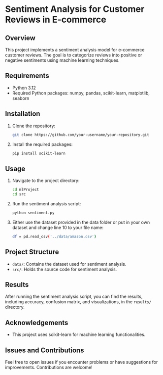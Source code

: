# Sentiment Analysis for Customer Reviews in E-commerce

## Overview

This project implements a sentiment analysis model for e-commerce customer reviews. The goal is to categorize reviews into positive or negative sentiments using machine learning techniques.

## Requirements

- Python 3.12
- Required Python packages: numpy, pandas, scikit-learn, matplotlib, seaborn

## Installation

1. Clone the repository:

    ```bash
    git clone https://github.com/your-username/your-repository.git
    ```

2. Install the required packages:

    ```bash
    pip install scikit-learn
    ```

## Usage

1. Navigate to the project directory:

    ```bash
    cd mlProject
    cd src
    ```

2. Run the sentiment analysis script:

    ```bash
    python sentiment.py
    ```

3. Either use the dataset provided in the data folder or put in your own dataset and change line 10 to your file name:

    ```bash
    df = pd.read_csv('../data/amazon.csv')
    ```

## Project Structure

- `data/`: Contains the dataset used for sentiment analysis.
- `src/`: Holds the source code for sentiment analysis.

## Results

After running the sentiment analysis script, you can find the results, including accuracy, confusion matrix, and visualizations, in the `results/` directory.

## Acknowledgements

- This project uses scikit-learn for machine learning functionalities.

## Issues and Contributions

Feel free to open issues if you encounter problems or have suggestions for improvements. Contributions are welcome!

